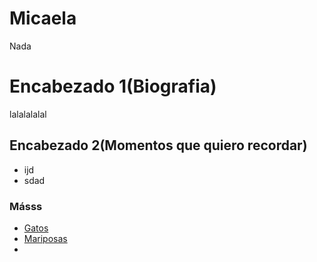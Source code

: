 # Micaela
Nada
# Encabezado 1(Biografia)
lalalalalal
## Encabezado 2(Momentos que quiero recordar)
- ijd
- sdad
### Másss
- [Gatos](https://es.pinterest.com/pin/464926361531823376/)
- [Mariposas](https://es.pinterest.com/pin/815573814615741084/)
- 
 
